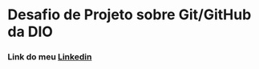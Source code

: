 # Desafio de Projeto sobre Git/GitHub da DIO

### Link do meu [Linkedin](https://www.linkedin.com/in/rodrigo%C3%A9rico/)

